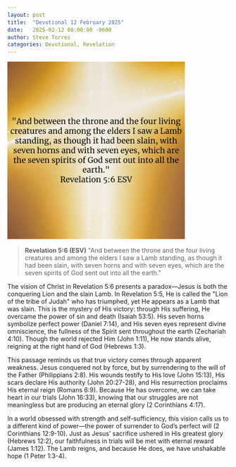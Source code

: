 ```yaml
---
layout: post
title:  "Devotional 12 February 2025"
date:   2025-02-12 08:00:00 -0600
author: Steve Torres
categories: Devotional, Revelation
---
```

<img src="https://github.com/ElEsteeb/ElEsteeb.github.io/blob/main/images/devotionals/Rev-5_6.jpg?raw=true" alt="Revelation 5:6.jpg" style="max-width: 80%; height: auto;">

>**Revelation 5:6 (ESV)**
>"And between the throne and the four living creatures and among the elders I saw a Lamb standing, as though it had been slain, with seven horns and with seven eyes, which are the seven spirits of God sent out into all the earth."

The vision of Christ in Revelation 5:6 presents a paradox—Jesus is both the conquering Lion and the slain Lamb. In Revelation 5:5, He is called the "Lion of the tribe of Judah" who has triumphed, yet He appears as a Lamb that was slain. This is the mystery of His victory: through His suffering, He overcame the power of sin and death (Isaiah 53:5). His seven horns symbolize perfect power (Daniel 7:14), and His seven eyes represent divine omniscience, the fullness of the Spirit sent throughout the earth (Zechariah 4:10). Though the world rejected Him (John 1:11), He now stands alive, reigning at the right hand of God (Hebrews 1:3).

This passage reminds us that true victory comes through apparent weakness. Jesus conquered not by force, but by surrendering to the will of the Father (Philippians 2:8). His wounds testify to His love (John 15:13), His scars declare His authority (John 20:27-28), and His resurrection proclaims His eternal reign (Romans 6:9). Because He has overcome, we can take heart in our trials (John 16:33), knowing that our struggles are not meaningless but are producing an eternal glory (2 Corinthians 4:17).

In a world obsessed with strength and self-sufficiency, this vision calls us to a different kind of power—the power of surrender to God’s perfect will (2 Corinthians 12:9-10). Just as Jesus’ sacrifice ushered in His greatest glory (Hebrews 12:2), our faithfulness in trials will be met with eternal reward (James 1:12). The Lamb reigns, and because He does, we have unshakable hope (1 Peter 1:3-4).

<script src="https://www.biblegateway.com/public/link-to-us/tooltips/bglinks.js" type="text/javascript"></script>
<script type="text/javascript">
BGLinks.version = "ESV";
BGLinks.linkVerses();
</script>
